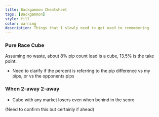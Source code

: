 ```yaml
---
title: Backgammon Cheatsheet
tags: [Backgammon]
style: fill
color: warning
description: Things that I slowly need to get used to remembering.
---
```


### Pure Race Cube

Assuming no waste, about 8% pip count lead is a cube, 13.5% is the take point.

* Need to clarify if the percent is referring to the pip difference vs my pips, or vs the opponents pips


### When 2-away 2-away

* Cube with any market losers even when behind in the score

(Need to confirm this but certainly if ahead)

